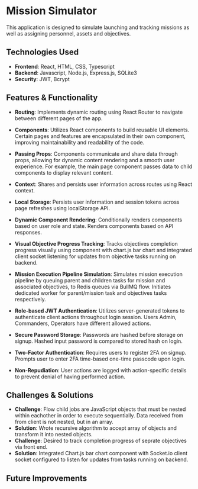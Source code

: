 # Mission Simulator

This application is designed to simulate launching and tracking missions as well as assigning personnel, assets and objectives.

## Technologies Used

- **Frontend**: React, HTML, CSS, Typescript
- **Backend**: Javascript, Node.js, Express.js, SQLite3
- **Security**: JWT, Bcrypt

## Features & Functionality

- **Routing**: Implements dynamic routing using React Router to navigate between different pages of the app.
- **Components**: Utilizes React components to build reusable UI elements. Certain pages and features are encapsulated in their own component, improving maintainability and readability of the code.
- **Passing Props**: Components communicate and share data through props, allowing for dynamic content rendering and a smooth user experience. For example, the main page component passes data to child components to display relevant content.
- **Context**: Shares and persists user information across routes using React context.
- **Local Storage**: Persists user information and session tokens across page refreshes using localStorage API.
- **Dynamic Component Rendering**: Conditionally renders components based on user role and state. Renders components based on API responses.  
- **Visual Objective Progress Tracking**: Tracks objectives completion progress visually using component with chart.js bar chart and integrated client socket listening for updates from objective tasks running on backend.
- **Mission Execution Pipeline Simulation**: Simulates mission execution pipeline by queuing parent and children tasks for mission and associated objectives, to Redis queues via BullMQ flow. Initiates dedicated worker for parent/mission task and objectives tasks respectively.


- **Role-based JWT Authentication**: Utilizes server-generated tokens to authenticate client actions throughout login session. Users Admin, Commanders, Operators have different allowed actions.
- **Secure Password Storage**: Passwords are hashed before storage on signup. Hashed input password is compared to stored hash on login.
- **Two-Factor Authentication**: Requires users to register 2FA on signup. Prompts user to enter 2FA time-based one-time passcode upon login.
- **Non-Repudiation**: User actions are logged with action-specific details to prevent denial of having performed action.

## Challenges & Solutions

- **Challenge**: Flow child jobs are JavaScript objects that must be nested within eachother in order to execute sequentially. Data received from from client is not nested, but in an array.
- **Solution**: Wrote recursive algorithm to accept array of objects and transform it into nested objects.
- **Challenge**: Desired to track completion progress of seprate objectives via front end.
- **Solution**: Integrated Chart.js bar chart component with Socket.io client socket configured to listen for updates from tasks running on backend. 



## Future Improvements
